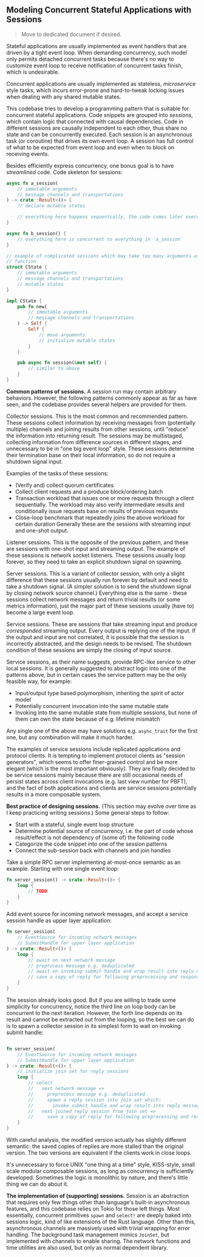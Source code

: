 ## Modeling Concurrent Stateful Applications with Sessions

> Move to dedicated document if desired.

Stateful applications are usually implemented as event handlers that are driven by a tight event loop. When demanding concurrency, such model only permits detached concurrent tasks because there's no way to customize event loop to receive notification of concurrent tasks finish, which is undesirable.

Concurrent applications are usually implemented as stateless, *microservice* style tasks, which incurs error-prone and hard-to-tweak locking issues when dealing with any shared mutable states.

This codebase tries to develop a programming pattern that is suitable for concurrent stateful applications. Code snippets are grouped into *sessions*, which contain logic that connected with causal dependencies. Code in different sessions are causally independent to each other, thus share no state and can be concurrently executed. Each session is an asynchronous task (or coroutine) that drives its own event loop. A session has full control of what to be expected from event loop and even when to block on receiving events.

Besides efficiently express concurrency, one bonus goal is to have *streamlined* code. Code skeleton for sessions:

```rust
async fn a_session(
    // immutable arguments
    // message channels and transportations
) -> crate::Result<()> {
    // declare mutable states

    // everything here happens sequentially, the code comes later executes later
}

async fn b_session() {
    // everything here is concurrent to everything in `a_session`
}

// example of complicated sessions which may take too many arguments as a 
// function
struct CState {
    // immutable arguments
    // message channels and transportations
    // mutable states
}

impl CState {
    pub fn new(
        // immutable arguments
        // message channels and transportations
    ) -> Self {
        Self {
            // move arguments
            // initialize mutable states
        }
    }

    pub async fn session(&mut self) {
        // similar to above
    }
}
```

**Common patterns of sessions.** A session run may contain arbitrary behaviors. However, the following patterns commonly appear as far as have seen, and the codebase provides several helpers are provided for them.

Collector sessions. This is the most common and recommended pattern. These sessions collect information by receiving messages from (potentially multiple) channels and joining results from other sessions, until "reduce" the information into returning result. The sessions may be multistaged, collecting information from difference sources in different stages, and unnecessary to be in "one big event loop" style. These sessions determine their termination base on their local information, so do not require a shutdown signal input.

Examples of the tasks of these sessions:

* (Verify and) collect quorum certificates
* Collect client requests and a produce block/ordering batch
* Transaction workload that issues one or more requests through a client sequentially. The workload may also verify intermediate results and conditionally issue requests base on results of previous requests
* Close-loop benchmark that repeatedly joins the above workload for certain duration
Generally these are the sessions with streaming input and one-shot output.

Listener sessions. This is the opposite of the previous pattern, and these are sessions with one-shot input and streaming output. The example of these sessions is network socket listeners. These sessions usually loop forever, so they need to take an explicit shutdown signal on spawning.

Server sessions. This is a variant of collector session, with only a slight difference that these sessions usually run forever by default and need to take a shutdown signal. (A simpler solution is to send the shutdown signal by closing network source channel.) Everything else is the same - these sessions collect network messages and return trivial results (or some metrics information), just the major part of these sessions usually (have to) become a large event loop.

Service sessions. These are sessions that take streaming input and produce *corresponded* streaming output. Every output is replying one of the input. If the output and input are not correlated, it is possible that the session is incorrectly abstracted, and the design needs to be revised. The shutdown condition of these sessions are simply the closing of input source.

Service sessions, as their name suggests, provide RPC-like service to other local sessions. It is generally suggested to abstract logic into one of the patterns above, but in certain cases the service pattern may be the only feasible way, for example:

* Input/output type based polymorphism, inheriting the spirit of actor model
* Potentially concurrent invocation into the same mutable state
* Invoking into the same mutable state from multiple sessions, but none of them can own the state because of e.g. lifetime mismatch

Any single one of the above may have solutions e.g. `async_trait` for the first one, but any combination will make it much harder.

The examples of service sessions include replicated applications and protocol clients. It is tempting to implement protocol clients as "session generators", which seems to offer finer-grained control and be more elegant (which is the most important obviously). They are finally decided to be service sessions mainly because there are still occasional needs of persist states across client invocations (e.g. last view number for PBFT), and the fact of both applications and clients are service sessions potentially results in a more composable system.

**Best practice of designing sessions.** (This section may evolve over time as I keep practicing writing sessions.) Some general steps to follow:

* Start with a stateful, single event loop structure
* Determine potential source of concurrency, i.e. the part of code whose result/effect is not dependency of (some of) the following code
* Categorize the code snippet into one of the session patterns
* Connect the sub-session back with channels and join handles

Take a simple RPC server implementing at-most-once semantic as an example. Starting with one single event loop:

```rust
fn server_session() -> crate::Result<()> {
    loop {
        // TODO
    }
}
```

Add event source for incoming network messages, and accept a service session handle as upper layer application:

```rust
fn server_session(
    // EventSource for incoming network messages
    // SubmitHandle for upper layer application
) -> crate::Result<()> {
    loop {
        // await on next network message
        // preprocess message e.g. deduplicated
        // await on invoking submit handle and wrap result into reply message
        // save a copy of reply for following preprocessing and response to client
    }
}

```

The session already looks good. But if you are willing to trade some simplicity for concurrency, notice the third line on loop body can be concurrent to the next iteration. However, the forth line depends on its result and cannot be extracted out from the looping, so the best we can do is to spawn a collector session in its simplest form to wait on invoking submit handle:

```rust

fn server_session(
    // EventSource for incoming network messages
    // SubmitHandle for upper layer application
) -> crate::Result<()> {
    // initialize join set for reply sessions
    loop {
        // select
        //   next network message =>
        //     preprocess message e.g. deduplicated
        //     spawn a reply session into join set which:
        //       invoke submit handle and wrap result into reply message
        //   next joined reply session from join set =>
        //     save a copy of reply for following preprocessing and response to client
    }
}
```

With careful analysis, the modified version actually has slightly different semantic: the saved copies of replies are more stalled than the original version. The two versions are equivalent if the clients work in close loops.

It's unnecessary to force UNIX "one thing at a time" style, KISS-style, small scale modular composable sessions, as long as concurrency is sufficiently developed. Sometimes the logic is monolithic by nature, and there's little thing we can do about it.

**The implementation of (supporting) sessions.** Session is an abstraction that requires only few things other than language's built-in asynchronous features, and this codebase relies on Tokio for those left things. Most essentially, concurrent primitives `spawn` and `select!` are deeply baked into sessions logic, kind of like extensions of the Rust language. Other than this, asynchronous channels are massively used with trivial wrapping for error handling. The background task management mimics `JoinSet`, but implemented with channels to enable sharing. The network functions and time utilities are also used, but only as normal dependent library.
